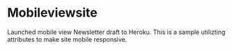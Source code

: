 # Mobileviewsite

Launched mobile view Newsletter draft to Heroku. 
This is a sample utilizting attributes to make site mobile responsive. 
